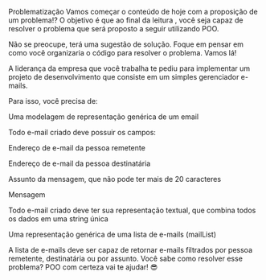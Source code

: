 Problematização
Vamos começar o conteúdo de hoje com a proposição de um problema!? O objetivo é que ao final da leitura , você seja capaz de resolver o problema que será proposto a seguir utilizando POO.

Não se preocupe, terá uma sugestão de solução. Foque em pensar em como você organizaria o código para resolver o problema. Vamos lá!

A liderança da empresa que você trabalha te pediu para implementar um projeto de desenvolvimento que consiste em um simples gerenciador e-mails.

Para isso, você precisa de:

Uma modelagem de representação genérica de um email

Todo e-mail criado deve possuir os campos:

Endereço de e-mail da pessoa remetente

Endereço de e-mail da pessoa destinatária

Assunto da mensagem, que não pode ter mais de 20 caracteres

Mensagem

Todo e-mail criado deve ter sua representação textual, que combina todos os dados em uma string única

Uma representação genérica de uma lista de e-mails (mailList)

A lista de e-mails deve ser capaz de retornar e-mails filtrados por pessoa remetente, destinatária ou por assunto.
Você sabe como resolver esse problema? POO com certeza vai te ajudar! 😎